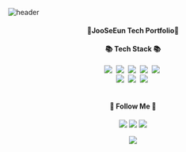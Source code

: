 ![header](https://capsule-render.vercel.app/api?type=waving&color=Black&height=120&animation=fadeIn&section=footer&text=Tech_Portfolio🚗🚘🚛&fontAlign=50)

<h4 align="center">🐸JooSeEun Tech Portfolio🐸

<h4 align="center">📚 Tech Stack 📚</h3>
<p align="center">
<img src="https://img.shields.io/badge/C++-00599C?style=flat-square&logo=cplusplus&logoColor=white"/></a>&nbsp
<img src="https://img.shields.io/badge/Python-3776AB?style=flat-square&logo=Python&logoColor=white"/></a>&nbsp
<img src="https://img.shields.io/badge/Window32API-009020?style=flat-square&logo=Win32&logoColor=white"/></a>&nbsp
<img src="https://img.shields.io/badge/DirectX11-FF4088?style=flat-square&logo=DirectX&logoColor=white"/></a>&nbsp
<img src="https://img.shields.io/badge/GitGub-181717?style=flat-square&logo=GitHub&logoColor=white"/></a>&nbsp
  <br>
<img src="https://img.shields.io/badge/Notion-000000?style=flat-square&logo=Notion&logoColor=white"/></a>&nbsp
<img src="https://img.shields.io/badge/OpenGL-5586A4?style=flat-square&logo=OpenGL&logoColor=white"/></a>&nbsp
<img src="https://img.shields.io/badge/OpenCV-5C3EE8?style=flat-square&logo=OpenCV&logoColor=white"/></a>&nbsp
  <br>
  <br>
  
<h4 align="center">🌈 Follow Me 🌈</h3>
<p align="center">
  <a href="https://blog.naver.com/joo5484"><img src="https://img.shields.io/badge/Tech%20Blog-11B48A?style=flat-square&logo=Vimeo&logoColor=white&link=https://blog.naver.com/joo5484"/></a>
  <a href="mailto:joo5484@gmail.com"><img src="https://img.shields.io/badge/Gmail-d14836?style=flat-square&logo=Gmail&logoColor=white&link=joo5484@gmail.com"/></a>
  <a href="https://www.notion.so/STUDY-NOTE-21b0598635c74c98b715c85d5d86fb60?pvs=4"><img src="https://img.shields.io/badge/Notion-000000?style=flat-square&logo=Notion&logoColor=white&link=https://www.notion.so/STUDY-NOTE-21b0598635c74c98b715c85d5d86fb60"/></a>

 <br>
<p align="center">
  <a href="https://hits.JooSeEun.com"><img src="https://hits.JooSeEun.com/api/count/incr/badge.svg?url=https%3A%2F%2Fgithub.com%2Fhyeinisfree&count_bg=%2341B883&title_bg=%23CDC2C2&icon=github.svg&icon_color=%23E7E7E7&title=hits&edge_flat=false"/></a>

</p>

